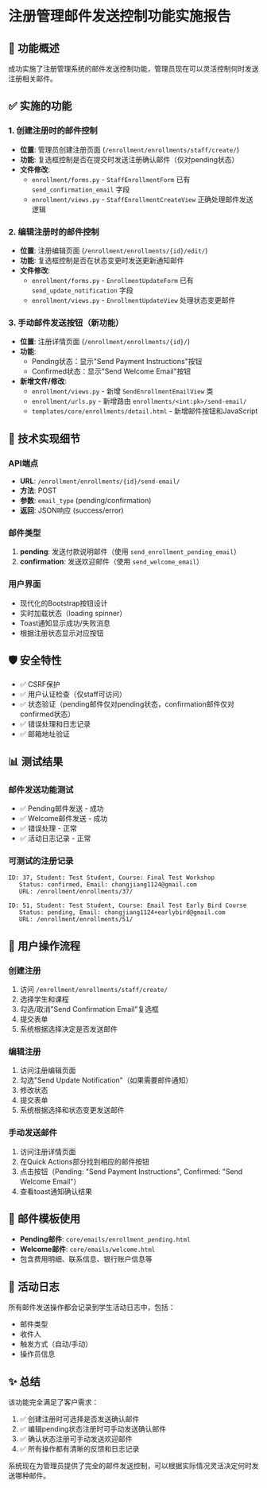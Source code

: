 # 注册管理邮件发送控制功能实施报告

## 📝 功能概述

成功实施了注册管理系统的邮件发送控制功能，管理员现在可以灵活控制何时发送注册相关邮件。

## ✅ 实施的功能

### 1. 创建注册时的邮件控制
- **位置**: 管理员创建注册页面 (`/enrollment/enrollments/staff/create/`)
- **功能**: 复选框控制是否在提交时发送注册确认邮件（仅对pending状态）
- **文件修改**:
  - `enrollment/forms.py` - `StaffEnrollmentForm` 已有 `send_confirmation_email` 字段
  - `enrollment/views.py` - `StaffEnrollmentCreateView` 正确处理邮件发送逻辑

### 2. 编辑注册时的邮件控制
- **位置**: 注册编辑页面 (`/enrollment/enrollments/{id}/edit/`)
- **功能**: 复选框控制是否在状态变更时发送更新通知邮件
- **文件修改**:
  - `enrollment/forms.py` - `EnrollmentUpdateForm` 已有 `send_update_notification` 字段
  - `enrollment/views.py` - `EnrollmentUpdateView` 处理状态变更邮件

### 3. 手动邮件发送按钮（新功能）
- **位置**: 注册详情页面 (`/enrollment/enrollments/{id}/`)
- **功能**:
  - Pending状态：显示"Send Payment Instructions"按钮
  - Confirmed状态：显示"Send Welcome Email"按钮
- **新增文件/修改**:
  - `enrollment/views.py` - 新增 `SendEnrollmentEmailView` 类
  - `enrollment/urls.py` - 新增路由 `enrollments/<int:pk>/send-email/`
  - `templates/core/enrollments/detail.html` - 新增邮件按钮和JavaScript

## 🔧 技术实现细节

### API端点
- **URL**: `/enrollment/enrollments/{id}/send-email/`
- **方法**: POST
- **参数**: `email_type` (pending/confirmation)
- **返回**: JSON响应 (success/error)

### 邮件类型
1. **pending**: 发送付款说明邮件（使用 `send_enrollment_pending_email`）
2. **confirmation**: 发送欢迎邮件（使用 `send_welcome_email`）

### 用户界面
- 现代化的Bootstrap按钮设计
- 实时加载状态（loading spinner）
- Toast通知显示成功/失败消息
- 根据注册状态显示对应按钮

## 🛡️ 安全特性

- ✅ CSRF保护
- ✅ 用户认证检查（仅staff可访问）
- ✅ 状态验证（pending邮件仅对pending状态，confirmation邮件仅对confirmed状态）
- ✅ 错误处理和日志记录
- ✅ 邮箱地址验证

## 📊 测试结果

### 邮件发送功能测试
- ✅ Pending邮件发送 - 成功
- ✅ Welcome邮件发送 - 成功
- ✅ 错误处理 - 正常
- ✅ 活动日志记录 - 正常

### 可测试的注册记录
```
ID: 37, Student: Test Student, Course: Final Test Workshop
   Status: confirmed, Email: changjiang1124@gmail.com
   URL: /enrollment/enrollments/37/

ID: 51, Student: Test Student, Course: Email Test Early Bird Course
   Status: pending, Email: changjiang1124+earlybird@gmail.com
   URL: /enrollment/enrollments/51/
```

## 🎯 用户操作流程

### 创建注册
1. 访问 `/enrollment/enrollments/staff/create/`
2. 选择学生和课程
3. 勾选/取消"Send Confirmation Email"复选框
4. 提交表单
5. 系统根据选择决定是否发送邮件

### 编辑注册
1. 访问注册编辑页面
2. 勾选"Send Update Notification"（如果需要邮件通知）
3. 修改状态
4. 提交表单
5. 系统根据选择和状态变更发送邮件

### 手动发送邮件
1. 访问注册详情页面
2. 在Quick Actions部分找到相应的邮件按钮
3. 点击按钮（Pending: "Send Payment Instructions", Confirmed: "Send Welcome Email"）
4. 查看toast通知确认结果

## 📧 邮件模板使用
- **Pending邮件**: `core/emails/enrollment_pending.html`
- **Welcome邮件**: `core/emails/welcome.html`
- 包含费用明细、联系信息、银行账户信息等

## 🔄 活动日志
所有邮件发送操作都会记录到学生活动日志中，包括：
- 邮件类型
- 收件人
- 触发方式（自动/手动）
- 操作员信息

## ✨ 总结

该功能完全满足了客户需求：
1. ✅ 创建注册时可选择是否发送确认邮件
2. ✅ 编辑pending状态注册时可手动发送确认邮件
3. ✅ 确认状态注册可手动发送欢迎邮件
4. ✅ 所有操作都有清晰的反馈和日志记录

系统现在为管理员提供了完全的邮件发送控制，可以根据实际情况灵活决定何时发送哪种邮件。